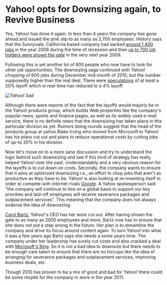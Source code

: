 # Yahoo! opts for Downsizing again, to Revive Business
<p>Yes, Yahoo! has done it again. In less than 4 years the company has gone ahead and issued the pink slip to as many as 2,700 employees. History says that the Sunnyvale, California based company had sacked <a href="http://www.thefreelibrary.com/Yahoo+to+cut+1,400+jobs-a01611678420">around 1,400 jobs</a> in the year 2008 during the time of recession and then <a href="http://www.theglobeandmail.com/news/technology/yahoo-cuts-700-jobs-as-ad-slump-worsens/article986648/">up to 700 job holders were shown the gate</a> in the very next year 2009.</p>
<p>Following this is yet another lot of 600 people who now have to look for other job opportunities. The downsizing saga continued with Yahoo! chopping of 600 jobs during December mid-month of 2010, but the number supposedly higher than the real deal. There were <a href="http://techcrunch.com/2010/11/11/yahoos-freaking-out-over-20-layoff-rumors/">speculations</a> of at least a 20% layoff which in real-time has reduced to a 4% layoff.</p>

<p><img src="/static/2011/01/yahoo-sad.jpg" alt="Yahoo! Sad" class="alignright" /></p>
<p>Although there were reports of the fact that the layoffs would majorly be in the Yahoo! products group, which builds Web properties like the company's popular news, sports and finance pages, as well as its widely used e-mail service, there is no definite news that the downsizing has taken place in this particular division as yet. Rumors doing rounds suggest that the head of the products group at yahoo Blake Irving who moved from Microsoft to Yahoo! has his plans cut out and plans to reduce operational costs by cutting jobs of up-to 20% in his division. </p>
<p>Now let's move on to a more sane discussion and try to understand the logic behind such downsizing and see if this kind of strategy has really helped Yahoo! over the past. Understandably and a very obvious reason for the layoffs is to cut down on costs. Secondly, the company wants to ensure that it aims at optimized downsizing i.e., an effort to chop jobs that aren't as productive as they have to be. Yahoo! is also looking at re-inventing itself in order to compete with internet rivals <a href="http://www.langreiter.com/exec/yahoo-vs-google.html">Google</a>. A Yahoo spokesperson said "the company will continue to hire on a global basis to support our key priorities and laid-off employees will receive severance packages and outplacement services". This meaning that the company does not always endorse the idea of downsizing.</p>
<p><a href="http://en.wikipedia.org/wiki/Carol_Bartz">Carol Bartz</a>, Yahoo!'s CEO has her work cut out. After having shown the gate to as many as 2000 employees and more, Bartz now has to ensure that she does not put a step wrong in the future. Her plan is to streamline the company and drive its focus around content again. To turn Yahoo! into what it was a few years ago Bartz says she needs a  some years time. The company under her leadership has surely cut costs and also cracked a deal with <a href="http://www.bing.com/">Microsoft's Bing</a>. So it is not a bad idea to downsize but there needs to be enough care taken to ensure that there are no hiccups like the idea of arranging for severance packages and outplacement services, improving business deals, etc.</p>
<p>Though 2010 has proven to be a mix of good and bad for Yahoo! there could be some respite for the company in store in the year 2011.</p>
